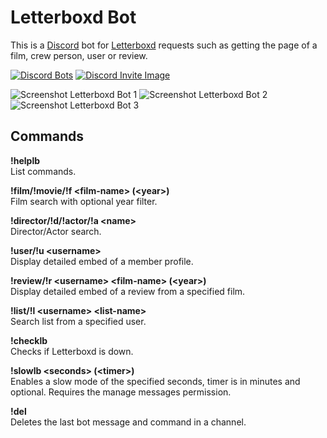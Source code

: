 # Letterboxd Bot

This is a [Discord](https://discordapp.com/) bot for [Letterboxd](https://letterboxd.com/) requests such as getting the page of a film, crew person, user or review.

[![Discord Bots](https://discordbots.org/api/widget/437737824255737857.svg)](https://discordbots.org/bot/437737824255737857)
[![Discord Invite Image](https://i.imgur.com/qfDfQmt.png)](https://discord.gg/S6m2fRC)

![Screenshot Letterboxd Bot 1](https://i.imgur.com/pexF7Ow.png)
![Screenshot Letterboxd Bot 2](https://i.imgur.com/scbw50J.png)
![Screenshot Letterboxd Bot 3](https://i.imgur.com/K5EXmBb.png)

## Commands

**!helplb**  
List commands.

**!film/!movie/!f \<film-name> (\<year>)**  
Film search with optional year filter.

**!director/!d/!actor/!a \<name>**  
Director/Actor search.

**!user/!u \<username>**  
Display detailed embed of a member profile.

**!review/!r \<username> \<film-name> (\<year>)**  
Display detailed embed of a review from a specified film.

**!list/!l \<username> \<list-name>**  
Search list from a specified user.

**!checklb**  
Checks if Letterboxd is down.

**!slowlb \<seconds> (\<timer>)**  
Enables a slow mode of the specified seconds, timer is in minutes and optional. Requires the manage messages permission.

**!del**  
Deletes the last bot message and command in a channel.